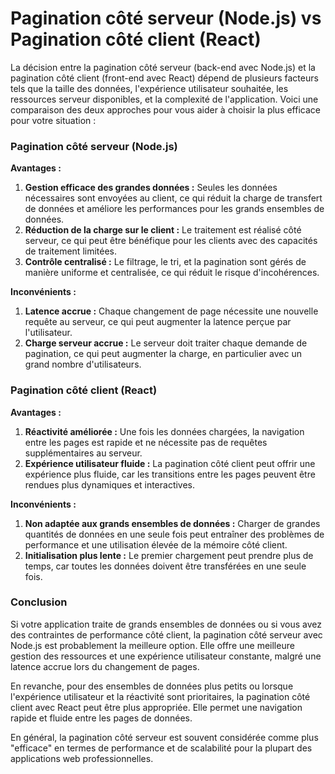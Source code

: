 # Pagination côté serveur (Node.js) vs Pagination côté client (React)
La décision entre la pagination côté serveur (back-end avec Node.js) et la pagination côté client (front-end avec React) dépend de plusieurs facteurs tels que la taille des données, l'expérience utilisateur souhaitée, les ressources serveur disponibles, et la complexité de l'application. Voici une comparaison des deux approches pour vous aider à choisir la plus efficace pour votre situation :

### Pagination côté serveur (Node.js)
**Avantages :**
1. **Gestion efficace des grandes données :** Seules les données nécessaires sont envoyées au client, ce qui réduit la charge de transfert de données et améliore les performances pour les grands ensembles de données.
2. **Réduction de la charge sur le client :** Le traitement est réalisé côté serveur, ce qui peut être bénéfique pour les clients avec des capacités de traitement limitées.
3. **Contrôle centralisé :** Le filtrage, le tri, et la pagination sont gérés de manière uniforme et centralisée, ce qui réduit le risque d'incohérences.

**Inconvénients :**
1. **Latence accrue :** Chaque changement de page nécessite une nouvelle requête au serveur, ce qui peut augmenter la latence perçue par l'utilisateur.
2. **Charge serveur accrue :** Le serveur doit traiter chaque demande de pagination, ce qui peut augmenter la charge, en particulier avec un grand nombre d'utilisateurs.

### Pagination côté client (React)
**Avantages :**
1. **Réactivité améliorée :** Une fois les données chargées, la navigation entre les pages est rapide et ne nécessite pas de requêtes supplémentaires au serveur.
2. **Expérience utilisateur fluide :** La pagination côté client peut offrir une expérience plus fluide, car les transitions entre les pages peuvent être rendues plus dynamiques et interactives.

**Inconvénients :**
1. **Non adaptée aux grands ensembles de données :** Charger de grandes quantités de données en une seule fois peut entraîner des problèmes de performance et une utilisation élevée de la mémoire côté client.
2. **Initialisation plus lente :** Le premier chargement peut prendre plus de temps, car toutes les données doivent être transférées en une seule fois.

### Conclusion
Si votre application traite de grands ensembles de données ou si vous avez des contraintes de performance côté client, la pagination côté serveur avec Node.js est probablement la meilleure option. Elle offre une meilleure gestion des ressources et une expérience utilisateur constante, malgré une latence accrue lors du changement de pages.

En revanche, pour des ensembles de données plus petits ou lorsque l'expérience utilisateur et la réactivité sont prioritaires, la pagination côté client avec React peut être plus appropriée. Elle permet une navigation rapide et fluide entre les pages de données.

En général, la pagination côté serveur est souvent considérée comme plus "efficace" en termes de performance et de scalabilité pour la plupart des applications web professionnelles.
